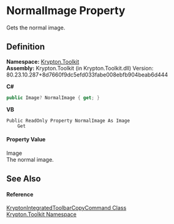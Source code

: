 # NormalImage Property


Gets the normal image.



## Definition
**Namespace:** <a href="79d2eac2-21f4-54ff-7552-b20c33c30600.md">Krypton.Toolkit</a>  
**Assembly:** Krypton.Toolkit (in Krypton.Toolkit.dll) Version: 80.23.10.287+8d7660f9dc5efd033fabe008ebfb904beab6d444

**C#**
``` C#
public Image? NormalImage { get; }
```
**VB**
``` VB
Public ReadOnly Property NormalImage As Image
	Get
```



#### Property Value
Image  
The normal image.

## See Also


#### Reference
<a href="8730e75a-9495-7fa0-7c18-0c0565535d3e.md">KryptonIntegratedToolbarCopyCommand Class</a>  
<a href="79d2eac2-21f4-54ff-7552-b20c33c30600.md">Krypton.Toolkit Namespace</a>  
